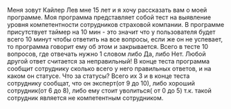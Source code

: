 Меня зовут Кайлер Лев мне 15 лет и я хочу рассказать вам о моей программе.
Моя программа представляет собой тест на выявление уровня компетентности сотрудников страховой компании. 
В программе присутствует таймер на 10 мин - это значит что у пользователя будет всего 10 минут чтобы ответить на все вопросы, если же он не успевает, то программа говорит ему об этом и закрывается.
Всего в тесте 10 вопросов, где отвечать нужно 1 словом либо Да, либо Нет. Любой другой ответ считается за неправильный!
В конце теста программа сообщит сотруднику сколько всего у него правильных ответов, и на каком он статусе. Что за статусы? Всего их 3 и в конце теста сотруднику сообщат, что он эксперт(от 9 до 10), либо хороший сотрудник(от 6 до 8), либо ему стоит уволиться( от 0 до 5) т.к. такой сотрудник является не компетентным сотрудником.
